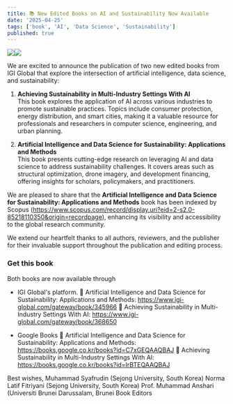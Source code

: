 ```yaml
---
title: 📚 New Edited Books on AI and Sustainability Now Available
date: '2025-04-25'
tags: ['book', 'AI', 'Data Science', 'Sustainability']
published: true
---
```


<img src="/updates/9798369368299.webp"/><img src="/updates/9798337325309.webp"/><br/>

We are excited to announce the publication of two new edited books from IGI Global that explore the intersection of artificial intelligence, data science, and sustainability: 

1. **Achieving Sustainability in Multi-Industry Settings With AI**  
   This book explores the application of AI across various industries to promote sustainable practices. Topics include consumer protection, energy distribution, and smart cities, making it a valuable resource for professionals and researchers in computer science, engineering, and urban planning.

2. **Artificial Intelligence and Data Science for Sustainability: Applications and Methods**  
   This book presents cutting-edge research on leveraging AI and data science to address sustainability challenges. It covers areas such as structural optimization, drone imagery, and development financing, offering insights for scholars, policymakers, and practitioners.

<!--truncate--> 
We are pleased to share that the **Artificial Intelligence and Data Science for Sustainability: Applications and Methods** book has been indexed by Scopus (https://www.scopus.com/record/display.uri?eid=2-s2.0-85218110350&origin=recordpage), enhancing its visibility and accessibility to the global research community.

We extend our heartfelt thanks to all authors, reviewers, and the publisher for their invaluable support throughout the publication and editing process.

### **Get this book**  
Both books are now available through 
- IGI Global's platform.
🔗 Artificial Intelligence and Data Science for Sustainability: Applications and Methods: https://www.igi-global.com/gateway/book/345966
🔗 Achieving Sustainability in Multi-Industry Settings With AI: https://www.igi-global.com/gateway/book/368650

- Google Books
🔗 Artificial Intelligence and Data Science for Sustainability: Applications and Methods: https://books.google.co.kr/books?id=C7xGEQAAQBAJ
🔗 Achieving Sustainability in Multi-Industry Settings With AI: https://books.google.co.kr/books?id=IrBTEQAAQBAJ


Best wishes,
Muhammad Syafrudin (Sejong University, South Korea)
Norma Latif Fitriyani (Sejong University, South Korea)
Prof. Muhammad Anshari (Universiti Brunei Darussalam, Brunei
Book Editors
